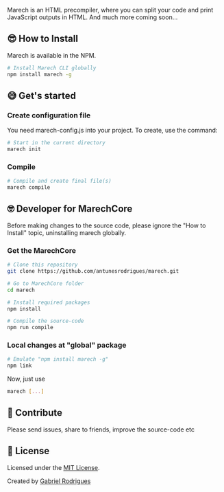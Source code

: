 Marech is an HTML precompiler, where you can split your code and print JavaScript outputs in HTML. And much more coming soon...


## 😎 How to Install
  Marech is available in the NPM.

  ```sh
  # Install Marech CLI globally
  npm install marech -g
  ```


## 😅 Get's started
### Create configuration file
  You need marech-config.js into your project. To create, use the command:
  ```sh
  # Start in the current directory
  marech init
  ```

### Compile
  ```sh
  # Compile and create final file(s)
  marech compile
  ```

## 🤓 Developer for MarechCore
  Before making changes to the source code, please ignore the "How to Install" topic, uninstalling marech globally.

### Get the MarechCore
  ```sh
  # Clone this repository
  git clone https://github.com/antunesrodrigues/marech.git

  # Go to MarechCore folder
  cd marech
  
  # Install required packages
  npm install

  # Compile the source-code
  npm run compile
  ```

### Local changes at "global" package
  ```sh
  # Emulate "npm install marech -g"
  npm link
  ```

  Now, just use
  ```sh
  marech [...]
  ```

## 🤝 Contribute
Please send issues, share to friends, improve the source-code etc

## 📝 License
Licensed under the [MIT License](LICENSE.txt).

Created by [Gabriel Rodrigues](https://github.com/antunesrodrigues)
